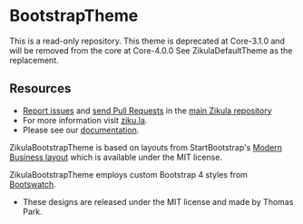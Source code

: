 BootstrapTheme
==============

This is a read-only repository.
This theme is deprecated at Core-3.1.0 and will be removed from the core at Core-4.0.0
See ZikulaDefaultTheme as the replacement.

Resources
---------

  * [Report issues](https://github.com/zikula/core/issues) and
    [send Pull Requests](https://github.com/zikula/core/pulls)
    in the [main Zikula repository](https://github.com/zikula/core)
  * For more information visit [ziku.la](https://ziku.la/).
  * Please see our [documentation](https://docs.ziku.la).

ZikulaBootstrapTheme is based on layouts from StartBootstrap's [Modern Business layout](https://startbootstrap.com/template/modern-business) which is available under the MIT license.

ZikulaBootstrapTheme employs custom Bootstrap 4 styles from [Bootswatch](https://bootswatch.com/).

- These designs are released under the MIT license and made by Thomas Park.
